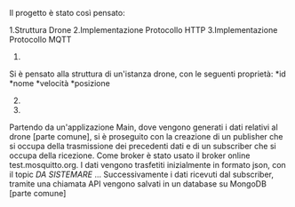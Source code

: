 Il progetto è stato così pensato:

1.Struttura Drone
2.Implementazione Protocollo HTTP
3.Implementazione Protocollo MQTT

1)

Si è pensato alla struttura di un'istanza drone, con le seguenti proprietà:
*id
*nome
*velocità
*posizione

2)

3)

Partendo da un'applizazione Main, dove vengono generati i dati relativi al drone [parte comune], si è proseguito con la creazione di un publisher che si occupa della trasmissione dei precedenti dati e di un subscriber che si occupa della ricezione.
Come broker è stato usato il broker online test.mosquitto.org.
I dati vengono trasfetiti inizialmente in formato json, con il topic *DA SISTEMARE* ...
Successivamente i dati ricevuti dal subscriber, tramite una chiamata API vengono salvati in un database su MongoDB [parte comune]

